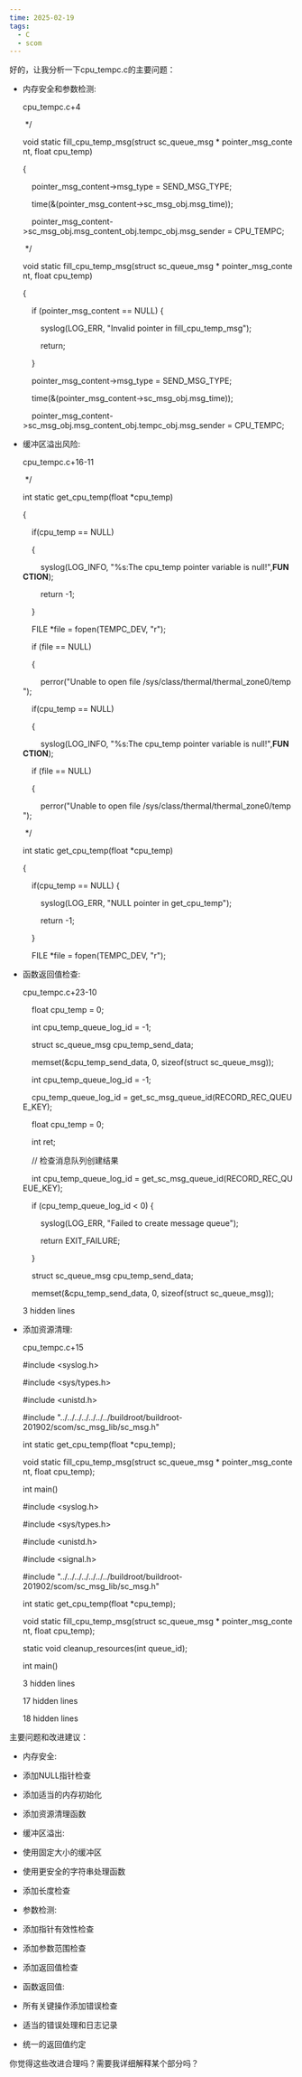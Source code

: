 ```yaml
---
time: 2025-02-19
tags:
  - C
  - scom
---
```




好的，让我分析一下cpu_tempc.c的主要问题：

- 内存安全和参数检测:
    
    cpu_tempc.c+4
    
     */
    
    void static fill_cpu_temp_msg(struct sc_queue_msg * pointer_msg_content, float cpu_temp)
    
    {
    
        pointer_msg_content->msg_type = SEND_MSG_TYPE;
    
        time(&(pointer_msg_content->sc_msg_obj.msg_time));
    
        pointer_msg_content->sc_msg_obj.msg_content_obj.tempc_obj.msg_sender = CPU_TEMPC;
    
     */
    
    void static fill_cpu_temp_msg(struct sc_queue_msg * pointer_msg_content, float cpu_temp)
    
    {
    
        if (pointer_msg_content == NULL) {
    
            syslog(LOG_ERR, "Invalid pointer in fill_cpu_temp_msg");
    
            return;
    
        }
    
        pointer_msg_content->msg_type = SEND_MSG_TYPE;
    
        time(&(pointer_msg_content->sc_msg_obj.msg_time));
    
        pointer_msg_content->sc_msg_obj.msg_content_obj.tempc_obj.msg_sender = CPU_TEMPC;
    

- 缓冲区溢出风险:
    
    cpu_tempc.c+16-11
    
     */
    
    int static get_cpu_temp(float *cpu_temp)
    
    {
    
        if(cpu_temp == NULL)
    
        {
    
            syslog(LOG_INFO, "%s:The cpu_temp pointer variable is null!",__FUNCTION__);
    
            return -1;
    
        }
    
        FILE *file = fopen(TEMPC_DEV, "r");
    
        if (file == NULL) 
    
        {
    
            perror("Unable to open file /sys/class/thermal/thermal_zone0/temp");
    
        if(cpu_temp == NULL)
    
        {
    
            syslog(LOG_INFO, "%s:The cpu_temp pointer variable is null!",__FUNCTION__);
    
        if (file == NULL) 
    
        {
    
            perror("Unable to open file /sys/class/thermal/thermal_zone0/temp");
    
     */
    
    int static get_cpu_temp(float *cpu_temp)
    
    {
    
        if(cpu_temp == NULL) {
    
            syslog(LOG_ERR, "NULL pointer in get_cpu_temp");
    
            return -1;
    
        }
    
        FILE *file = fopen(TEMPC_DEV, "r");
    

- 函数返回值检查:
    
    cpu_tempc.c+23-10
    
        float cpu_temp = 0;
    
        int cpu_temp_queue_log_id = -1;
    
        struct sc_queue_msg cpu_temp_send_data;
    
        memset(&cpu_temp_send_data, 0, sizeof(struct sc_queue_msg));
    
        int cpu_temp_queue_log_id = -1;
    
        cpu_temp_queue_log_id = get_sc_msg_queue_id(RECORD_REC_QUEUE_KEY);
    
        float cpu_temp = 0;
    
        int ret;
    
        // 检查消息队列创建结果
    
        int cpu_temp_queue_log_id = get_sc_msg_queue_id(RECORD_REC_QUEUE_KEY);
    
        if (cpu_temp_queue_log_id < 0) {
    
            syslog(LOG_ERR, "Failed to create message queue");
    
            return EXIT_FAILURE;
    
        }
    
        struct sc_queue_msg cpu_temp_send_data;
    
        memset(&cpu_temp_send_data, 0, sizeof(struct sc_queue_msg));
    
    3 hidden lines
    

- 添加资源清理:
    
    cpu_tempc.c+15
    
    #include <syslog.h>
    
    #include <sys/types.h>
    
    #include <unistd.h>
    
    #include "../../../../../../../buildroot/buildroot-201902/scom/sc_msg_lib/sc_msg.h"
    
    int static get_cpu_temp(float *cpu_temp);
    
    void static fill_cpu_temp_msg(struct sc_queue_msg * pointer_msg_content, float cpu_temp);
    
    int main()
    
    #include <syslog.h>
    
    #include <sys/types.h>
    
    #include <unistd.h>
    
    #include <signal.h>
    
    #include "../../../../../../../buildroot/buildroot-201902/scom/sc_msg_lib/sc_msg.h"
    
    int static get_cpu_temp(float *cpu_temp);
    
    void static fill_cpu_temp_msg(struct sc_queue_msg * pointer_msg_content, float cpu_temp);
    
    static void cleanup_resources(int queue_id);
    
    int main()
    
    3 hidden lines
    
    17 hidden lines
    
    18 hidden lines
    

主要问题和改进建议：

- 内存安全:

- 添加NULL指针检查

- 添加适当的内存初始化

- 添加资源清理函数

- 缓冲区溢出:

- 使用固定大小的缓冲区

- 使用更安全的字符串处理函数

- 添加长度检查

- 参数检测:

- 添加指针有效性检查

- 添加参数范围检查

- 添加返回值检查

- 函数返回值:

- 所有关键操作添加错误检查

- 适当的错误处理和日志记录

- 统一的返回值约定

你觉得这些改进合理吗？需要我详细解释某个部分吗？


